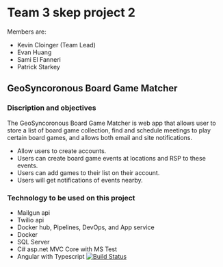 # Team 3 skep project 2
Members are:
* Kevin Cloinger (Team Lead)
* Evan Huang
* Sami El Fanneri
* Patrick Starkey

## GeoSyncoronous Board Game Matcher
### Discription and objectives

The GeoSyncoronous Board Game Matcher is web app that 
allows user to store a list of board game collection, 
find and schedule meetings to play certain board games, 
and allows both email and site notifications.
* Allow users to create accounts.
* Users can create board game events at locations and RSP to these events.
* Users can add games to their list on their account.
* Users will get notifications of events nearby.

### Technology to be used on this project
* Mailgun api
* Twilio api
* Docker hub, Pipelines, DevOps, and App service
* Docker
* SQL Server
* C# asp.net MVC Core with MS Test
* Angular with Typescript
[![Build Status](https://dev.azure.com/team3-skep-project2/team3-skep-project2/_apis/build/status/1905-may06-dotnet.team3-skep-project2%20(1)?branchName=master)](https://dev.azure.com/team3-skep-project2/team3-skep-project2/_build/latest?definitionId=3&branchName=master)

